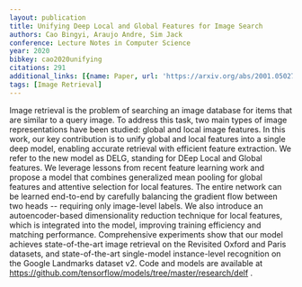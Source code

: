```yaml
---
layout: publication
title: Unifying Deep Local and Global Features for Image Search
authors: Cao Bingyi, Araujo Andre, Sim Jack
conference: Lecture Notes in Computer Science
year: 2020
bibkey: cao2020unifying
citations: 291
additional_links: [{name: Paper, url: 'https://arxiv.org/abs/2001.05027'}]
tags: [Image Retrieval]
---
```

Image retrieval is the problem of searching an image database for items that
are similar to a query image. To address this task, two main types of image
representations have been studied: global and local image features. In this
work, our key contribution is to unify global and local features into a single
deep model, enabling accurate retrieval with efficient feature extraction. We
refer to the new model as DELG, standing for DEep Local and Global features. We
leverage lessons from recent feature learning work and propose a model that
combines generalized mean pooling for global features and attentive selection
for local features. The entire network can be learned end-to-end by carefully
balancing the gradient flow between two heads -- requiring only image-level
labels. We also introduce an autoencoder-based dimensionality reduction
technique for local features, which is integrated into the model, improving
training efficiency and matching performance. Comprehensive experiments show
that our model achieves state-of-the-art image retrieval on the Revisited
Oxford and Paris datasets, and state-of-the-art single-model instance-level
recognition on the Google Landmarks dataset v2. Code and models are available
at https://github.com/tensorflow/models/tree/master/research/delf .